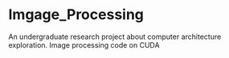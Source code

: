 # Imgage_Processing
An undergraduate research project about computer architecture exploration. Image processing code on CUDA
